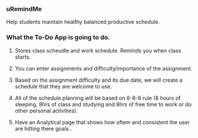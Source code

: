 ### uRemindMe
Help students maintain healthy balanced productive schedule.

### What the To-Do App is going to do.
1. Stores class scheudle and work schedule. Reminds you when class starts.

2. You can enter assignments and difficulty/importance of the assignment.

3. Based on the assignment difficulty and its due date, we will create a schedule that they are welcome to use.

4. All of the schedule planning will be based on 8-8-8 rule (8 hours of sleeping, 8hrs of class and studying and 8hrs of free time to work or do other personal activities).

5. Have an Analytical page that shows how oftem and consistent the user are hitting there goals..
